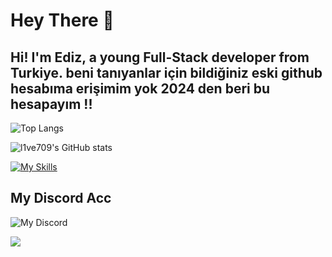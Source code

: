 # Hey There 👋 

**Hi! I'm Ediz, a young Full-Stack developer from Turkiye.**
**beni tanıyanlar için**
bildiğiniz eski github hesabıma erişimim yok 2024 den beri bu hesapayım !!
-

![Top Langs](https://github-readme-stats.vercel.app/api/top-langs/?username=l1ve709&layout=compact&theme=radical)

![l1ve709's GitHub stats](https://github-readme-stats.vercel.app/api?username=l1ve709&show_icons=true&theme=radical)


[![My Skills](https://skillicons.dev/icons?i=js,html,css,cpp,cs,nodejs,react,py,bots,sqlite,vscode,linux,debian,kali)](https://skillicons.dev)





## My Discord Acc
![My Discord](https://lantern.rest/api/v1/users/794909914760871967?svg=1&theme=dark&borderRadius=2&hideActivity=1&hideStatus=0)

<img src="https://komarev.com/ghpvc/?username=l1ve709XXD&color=15171a">
